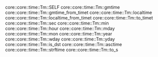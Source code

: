 core::core::time::Tm::SELF
core::core::time::Tm::gmtime
core::core::time::Tm::gmtime_from_timet
core::core::time::Tm::localtime
core::core::time::Tm::localtime_from_timet
core::core::time::Tm::to_timet
core::core::time::Tm::sec
core::core::time::Tm::min
core::core::time::Tm::hour
core::core::time::Tm::mday
core::core::time::Tm::mon
core::core::time::Tm::year
core::core::time::Tm::wday
core::core::time::Tm::yday
core::core::time::Tm::is_dst
core::core::time::Tm::asctime
core::core::time::Tm::strftime
core::core::time::Tm::to_s